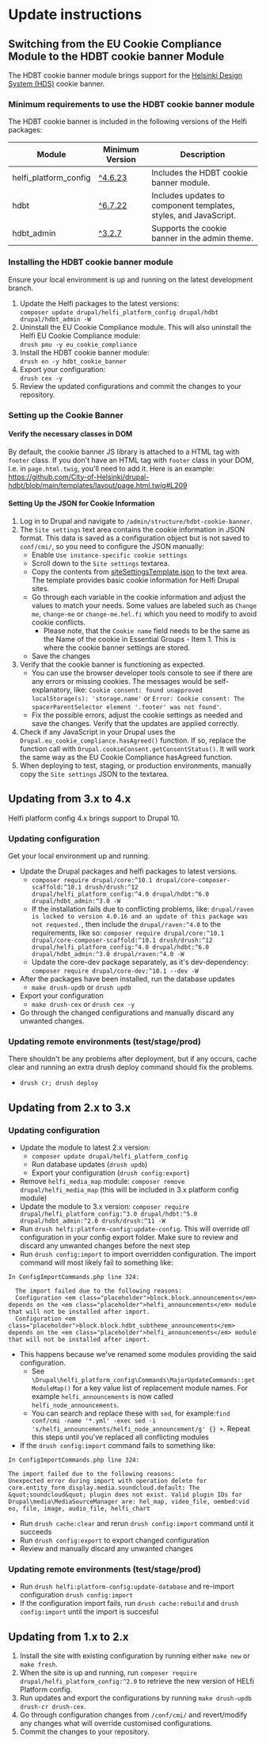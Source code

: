 # Update instructions

## Switching from the EU Cookie Compliance Module to the HDBT cookie banner Module

The HDBT cookie banner module brings support for the [Helsinki Design System (HDS)](https://github.com/City-of-Helsinki/helsinki-design-system) cookie banner.

### Minimum requirements to use the HDBT cookie banner module

The HDBT cookie banner is included in the following versions of the Helfi packages:

| Module                | Minimum Version                                                                                | Description                                                      |
|-----------------------|------------------------------------------------------------------------------------------------|------------------------------------------------------------------|
| helfi_platform_config | [^4.6.23](https://github.com/City-of-Helsinki/drupal-helfi-platform-config/releases/tag/4.6.23) | Includes the HDBT cookie banner module.                          |
| hdbt                  | [^6.7.22](https://github.com/City-of-Helsinki/drupal-hdbt/releases/tag/6.7.22)                 | Includes updates to component templates, styles, and JavaScript. |
| hdbt_admin            | [^3.2.7](https://github.com/City-of-Helsinki/drupal-hdbt-admin/releases/tag/3.2.7)              | Supports the cookie banner in the admin theme.                   |

### Installing the HDBT cookie banner module

Ensure your local environment is up and running on the latest development branch.

1. Update the Helfi packages to the latest versions:\
`composer update drupal/helfi_platform_config drupal/hdbt drupal/hdbt_admin -W`
2. Uninstall the EU Cookie Compliance module. This will also uninstall the Helfi EU Cookie Compliance module:\
`drush pmu -y eu_cookie_compliance`
3. Install the HDBT cookie banner module:\
`drush en -y hdbt_cookie_banner`
4. Export your configuration:\
`drush cex -y`
5. Review the updated configurations and commit the changes to your repository.

### Setting up the Cookie Banner

#### Verify the necessary classes in DOM

By default, the cookie banner JS library is attached to a HTML tag with `footer` class. If you don't have an HTML tag with `footer` class in your DOM, I.e. in `page.html.twig`, you'll need to add it. Here is an example: https://github.com/City-of-Helsinki/drupal-hdbt/blob/main/templates/layout/page.html.twig#L209

#### Setting Up the JSON for Cookie Information

1. Log in to Drupal and navigate to `/admin/structure/hdbt-cookie-banner`.
2. The `Site settings` text area contains the cookie information in JSON format. This data is saved as a configuration object but is not saved to `conf/cmi/`, so you need to configure the JSON manually:
    - Enable `Use instance-specific cookie settings`
    - Scroll down to the `Site settings` textarea.
    - Copy the contents from [siteSettingsTemplate.json](https://github.com/City-of-Helsinki/drupal-helfi-platform-config/blob/main/modules/hdbt_cookie_banner/assets/json/siteSettingsTemplate.json) to the text area. The template provides basic cookie information for Helfi Drupal sites.
    - Go through each variable in the cookie information and adjust the values to match your needs. Some values are labeled such as `Change me`, `change-me` or `change-me.hel.fi` which you need to modify to avoid cookie conflicts.
        - Please note, that the `Cookie name` field needs to be the same as the Name of the cookie in Essential Groups - Item 1. This is where the cookie banner settings are stored.
    - Save the changes
3. Verify that the cookie banner is functioning as expected.
    - You can use the browser developer tools console to see if there are any errors or missing cookies. The messages would be self-explanatory, like: `Cookie consent: found unapproved localStorage(s): 'storage.name'` or `Error: Cookie consent: The spacerParentSelector element '.footer' was not found'`.
    - Fix the possible errors, adjust the cookie settings as needed and save the changes. Verify that the updates are applied correctly.
4. Check if any JavaScript in your Drupal uses the `Drupal.eu_cookie_compliance.hasAgreed()` function. If so, replace the function call with `Drupal.cookieConsent.getConsentStatus()`. It will work the same way as the EU Cookie Compliance hasAgreed function. 
5. When deploying to test, staging, or production environments, manually copy the `Site settings` JSON to the textarea.


## Updating from 3.x to 4.x

Helfi platform config 4.x brings support to Drupal 10.

### Updating configuration

Get your local environment up and running.

- Update the Drupal packages and helfi packages to latest versions.
  - `composer require drupal/core:^10.1 drupal/core-composer-scaffold:^10.1 drush/drush:^12 drupal/helfi_platform_config:^4.0 drupal/hdbt:^6.0 drupal/hdbt_admin:^3.0 -W`
   - If the installation fails due to conflicting problems, like: `drupal/raven is locked to version 4.0.16 and an update of this package was not requested.`, then include the `drupal/raven:^4.0` to the requirements, like so: `composer require drupal/core:^10.1 drupal/core-composer-scaffold:^10.1 drush/drush:^12 drupal/helfi_platform_config:^4.0 drupal/hdbt:^6.0 drupal/hdbt_admin:^3.0 drupal/raven:^4.0 -W`
  - Update the core-dev package separately, as it's dev-dependency: `composer require drupal/core-dev:^10.1 --dev -W`
- After the packages have been installed, run the database updates
  - `make drush-updb` or `drush updb`
- Export your configuration
  - `make drush-cex` or `drush cex -y`
- Go through the changed configurations and manually discard any unwanted changes.

### Updating remote environments (test/stage/prod)

There shouldn't be any problems after deployment, but if any occurs, cache clear  and running an extra drush deploy command should fix the problems.
- `drush cr; drush deploy`


## Updating from 2.x to 3.x

### Updating configuration

- Update the module to latest 2.x version:
   - `composer update drupal/helfi_platform_config`
   - Run database updates (`drush updb`)
   - Export your configuration (`drush config:export`)
- Remove `helfi_media_map` module: `composer remove drupal/helfi_media_map` (this will be included in 3.x platform config module)
- Update the module to 3.x version: `composer require drupal/helfi_platform_config:^3.0 drupal/hdbt:^5.0 drupal/hdbt_admin:^2.0 drush/drush:^11 -W`
- Run `drush helfi:platform-config:update-config`. This will override _all_ configuration in your config export folder. Make sure to review and discard any unwanted changes before the next step
- Run `drush config:import` to import overridden configuration. The import command will most likely fail to something like:
```
In ConfigImportCommands.php line 324:

  The import failed due to the following reasons:
  Configuration <em class="placeholder">block.block.announcements</em> depends on the <em class="placeholder">helfi_announcements</em> module that will not be installed after import.
  Configuration <em class="placeholder">block.block.hdbt_subtheme_announcements</em> depends on the <em class="placeholder">helfi_announcements</em> module that will not be installed after import.
```
- This happens because we've renamed some modules providing the said configuration.
  - See `\Drupal\helfi_platform_config\Commands\MajorUpdateCommands::getModuleMap()` for a key value list of replacement module names. For example `helfi_announcements` is now called `helfi_node_announcements`.
  - You can search and replace these with `sed`, for example:`find conf/cmi -name '*.yml' -exec sed -i 's/helfi_announcements/helfi_node_announcement/g' {} +`. Repeat this steps until you've replaced all conflicting modules
- If the `drush config:import` command fails to something like:
```
In ConfigImportCommands.php line 324:

The import failed due to the following reasons:
Unexpected error during import with operation delete for core.entity_form_display.media.soundcloud.default: The &quot;soundcloud&quot; plugin does not exist. Valid plugin IDs for Drupal\media\MediaSourceManager are: hel_map, video_file, oembed:vid
eo, file, image, audio_file, helfi_chart
```
- Run `drush cache:clear` and rerun `drush config:import` command until it succeeds
- Run `drush config:export` to export changed configuration
- Review and manually discard any unwanted changes

### Updating remote environments (test/stage/prod)
- Run `drush helfi:platform-config:update-database` and re-import configuration `drush config:import`
- If the configuration import fails, run `drush cache:rebuild` and `drush config:import` until the import is succesful

## Updating from 1.x to 2.x

1. Install the site with existing configuration by running either `make new` or `make fresh`.
2. When the site is up and running, run `composer require drupal/helfi_platform_config:^2.0` to retrieve the new version of HELfi Platform config.
3. Run updates and export the configurations by running `make drush-updb drush-cr drush-cex`.
4. Go through configuration changes from `/conf/cmi/` and revert/modify any changes what will override customised configurations.
5. Commit the changes to your repository.
